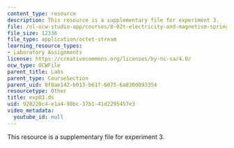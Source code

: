 ```yaml
---
content_type: resource
description: This resource is a supplementary file for experiment 3.
file: /ol-ocw-studio-app/courses/8-02t-electricity-and-magnetism-spring-2005/928220c4e1a498bc37b141d2295457e3_exp03.ds
file_size: 12336
file_type: application/octet-stream
learning_resource_types:
- Laboratory Assignments
license: https://creativecommons.org/licenses/by-nc-sa/4.0/
ocw_type: OCWFile
parent_title: Labs
parent_type: CourseSection
parent_uid: 8f8ae142-b013-b61f-6075-6a830d093354
resourcetype: Other
title: exp03.ds
uid: 928220c4-e1a4-98bc-37b1-41d2295457e3
video_metadata:
  youtube_id: null
---
```

This resource is a supplementary file for experiment 3.